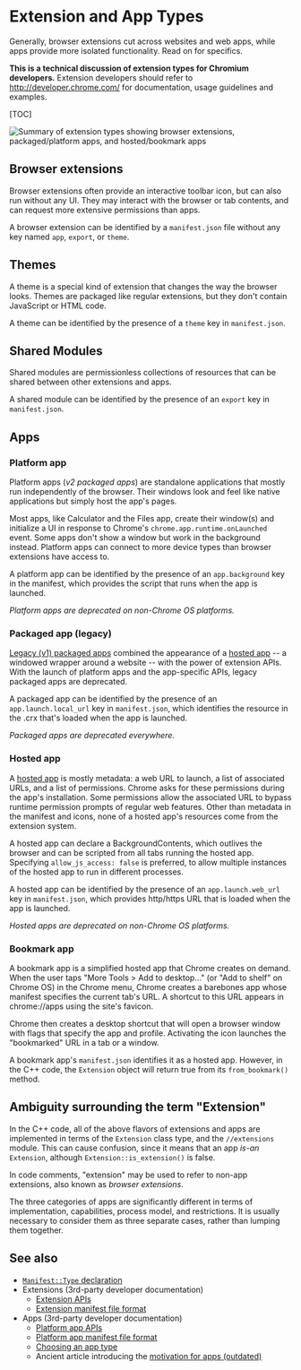 # Extension and App Types

Generally, browser extensions cut across websites and web apps, while apps
provide more isolated functionality. Read on for specifics.

**This is a technical discussion of extension types for Chromium developers.**
Extension developers should refer to http://developer.chrome.com/ for
documentation, usage guidelines and examples.

[TOC]

![Summary of extension types showing browser extensions, packaged/platform apps,
and hosted/bookmark apps](extension_types.png)

## Browser extensions

Browser extensions often provide an interactive toolbar icon, but can also run
without any UI. They may interact with the browser or tab contents, and can
request more extensive permissions than apps.

A browser extension can be identified by a `manifest.json` file without any key
named `app`, `export`, or `theme`.

## Themes

A theme is a special kind of extension that changes the way the browser looks.
Themes are packaged like regular extensions, but they don't contain JavaScript
or HTML code.

A theme can be identified by the presence of a `theme` key in `manifest.json`.

## Shared Modules

Shared modules are permissionless collections of resources that can be shared
between other extensions and apps.

A shared module can be identified by the presence of an `export` key in
`manifest.json`.

## Apps

### Platform app

Platform apps (*v2 packaged apps*) are standalone applications that mostly run
independently of the browser. Their windows look and feel like native
applications but simply host the app's pages.

Most apps, like Calculator and the Files app, create their window(s) and
initialize a UI in response to Chrome's `chrome.app.runtime.onLaunched` event.
Some apps don't show a window but work in the background instead. Platform apps
can connect to more device types than browser extensions have access to.

A platform app can be identified by the presence of an `app.background` key
in the manifest, which provides the script that runs when the app is
launched.

*Platform apps are deprecated on non-Chrome OS platforms.*

### Packaged app (legacy)

[Legacy (v1) packaged apps](https://developer.chrome.com/extensions/apps)
combined the appearance of a [hosted app](#Hosted-app) -- a windowed wrapper
around a website -- with the power of extension APIs. With the launch of
platform apps and the app-specific APIs, legacy packaged apps are deprecated.

A packaged app can be identified by the presence of an
`app.launch.local_url` key in `manifest.json`, which identifies the resource
in the .crx that's loaded when the app is launched.

*Packaged apps are deprecated everywhere.*

### Hosted app

A [hosted app](https://developer.chrome.com/webstore/hosted_apps) is mostly
metadata: a web URL to launch, a list of associated URLs, and a list of
permissions. Chrome asks for these permissions during the app's installation.
Some permissions allow the associated URL to bypass runtime permission prompts
of regular web features. Other than metadata in the manifest and icons, none of
a hosted app's resources come from the extension system.

A hosted app can declare a BackgroundContents, which outlives the browser and
can be scripted from all tabs running the hosted app. Specifying
`allow_js_access: false` is preferred, to allow multiple instances of the hosted
app to run in different processes.

A hosted app can be identified by the presence of an `app.launch.web_url` key in
`manifest.json`, which provides http/https URL that is loaded when the app is
launched.

*Hosted apps are deprecated on non-Chrome OS platforms.*

### Bookmark app

A bookmark app is a simplified hosted app that Chrome creates on demand. When
the user taps "More Tools > Add to desktop..." (or "Add to shelf" on Chrome OS)
in the Chrome menu, Chrome creates a barebones app whose manifest specifies the
current tab's URL. A shortcut to this URL appears in chrome://apps using the
site's favicon.

Chrome then creates a desktop shortcut that will open a browser window with
flags that specify the app and profile. Activating the icon launches the
"bookmarked" URL in a tab or a window.

A bookmark app's `manifest.json` identifies it as a hosted app. However, in the
C++ code, the `Extension` object will return true from its `from_bookmark()`
method.

## Ambiguity surrounding the term "Extension"

In the C++ code, all of the above flavors of extensions and apps are implemented
in terms of the `Extension` class type, and the `//extensions` module. This can
cause confusion, since it means that an app *is-an* `Extension`, although
`Extension::is_extension()` is false.

In code comments, "extension" may be used to refer to non-app extensions, also
known as *browser extensions*.

The three categories of apps are significantly different in terms of
implementation, capabilities, process model, and restrictions. It is usually
necessary to consider them as three separate cases, rather than lumping them
together.

## See also

* [`Manifest::Type` declaration](https://cs.chromium.org/chromium/src/extensions/common/manifest.h?gs=cpp%253Aextensions%253A%253Aclass-Manifest%253A%253Aenum-Type%2540chromium%252F..%252F..%252Fextensions%252Fcommon%252Fmanifest.h%257Cdef&gsn=Type&ct=xref_usages)
* Extensions (3rd-party developer documentation)
    * [Extension APIs](https://developer.chrome.com/extensions/api_index)
    * [Extension manifest file format](
      https://developer.chrome.com/extensions/manifest)
* Apps (3rd-party developer documentation)
    * [Platform app APIs](https://developer.chrome.com/apps/api_index)
    * [Platform app manifest file format](
      https://developer.chrome.com/apps/manifest)
    * [Choosing an app type](https://developer.chrome.com/webstore/choosing)
    * Ancient article introducing the [motivation for apps (outdated)](
      https://developer.chrome.com/webstore/apps_vs_extensions)
